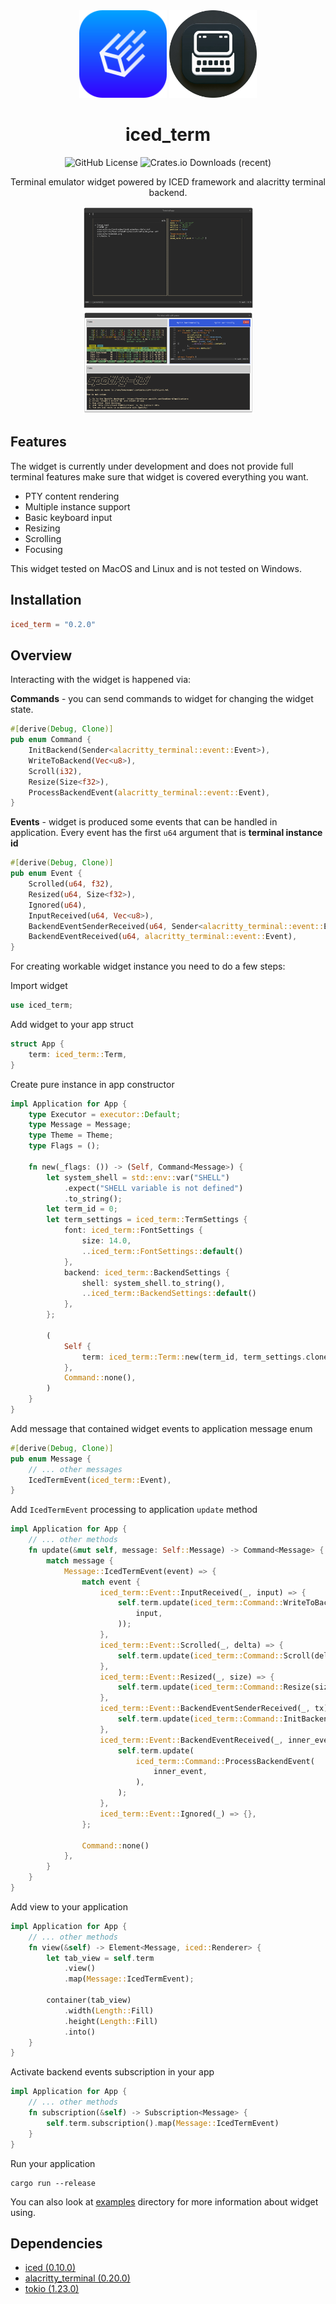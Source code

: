 <div align="center">

<img src="docs/iced_logo.svg" width="140px" />
<img src="docs/iced_term_logo.png" width="140px" />

# iced_term

![GitHub License](https://img.shields.io/github/license/Harzu/iced_term)
![Crates.io Downloads (recent)](https://img.shields.io/crates/dr/iced_term)

Terminal emulator widget powered by ICED framework and alacritty terminal backend.

<a href="./examples/full_screen">
  <img src="examples/full_screen/assets/screenshot.png" width="275px">
</a>
<a href="./examples/split_view/assets/screenshot.png">
  <img src="examples/split_view/assets/screenshot.png" width="273px">
</a>

</div>

## Features

The widget is currently under development and does not provide full terminal features make sure that widget is covered everything you want.

- PTY content rendering
- Multiple instance support
- Basic keyboard input
- Resizing
- Scrolling
- Focusing

This widget tested on MacOS and Linux and is not tested on Windows.

## Installation

```toml
iced_term = "0.2.0"
```

## Overview

Interacting with the widget is happened via:

**Commands** - you can send commands to widget for changing the widget state.

```rust
#[derive(Debug, Clone)]
pub enum Command {
    InitBackend(Sender<alacritty_terminal::event::Event>),
    WriteToBackend(Vec<u8>),
    Scroll(i32),
    Resize(Size<f32>),
    ProcessBackendEvent(alacritty_terminal::event::Event),
}
```

**Events** - widget is produced some events that can be handled in application. Every event has the first `u64` argument that is **terminal instance id**

```rust
#[derive(Debug, Clone)]
pub enum Event {
    Scrolled(u64, f32),
    Resized(u64, Size<f32>),
    Ignored(u64),
    InputReceived(u64, Vec<u8>),
    BackendEventSenderReceived(u64, Sender<alacritty_terminal::event::Event>),
    BackendEventReceived(u64, alacritty_terminal::event::Event),
}
```

For creating workable widget instance you need to do a few steps:

Import widget

```rust
use iced_term;
```

Add widget to your app struct

```rust
struct App {
    term: iced_term::Term,
}
```

Create pure instance in app constructor

```rust
impl Application for App {
    type Executor = executor::Default;
    type Message = Message;
    type Theme = Theme;
    type Flags = ();

    fn new(_flags: ()) -> (Self, Command<Message>) {
        let system_shell = std::env::var("SHELL")
            .expect("SHELL variable is not defined")
            .to_string();
        let term_id = 0;
        let term_settings = iced_term::TermSettings {
            font: iced_term::FontSettings {
                size: 14.0,
                ..iced_term::FontSettings::default()
            },
            backend: iced_term::BackendSettings {
                shell: system_shell.to_string(),
                ..iced_term::BackendSettings::default()
            },
        };

        (
            Self {
                term: iced_term::Term::new(term_id, term_settings.clone()),
            },
            Command::none(),
        )
    }
}
```

Add message that contained widget events to application message enum

```rust
#[derive(Debug, Clone)]
pub enum Message {
    // ... other messages
    IcedTermEvent(iced_term::Event),
}
```

Add `IcedTermEvent` processing to application `update` method

```rust
impl Application for App {
    // ... other methods
    fn update(&mut self, message: Self::Message) -> Command<Message> {
        match message {
            Message::IcedTermEvent(event) => {
                match event {
                    iced_term::Event::InputReceived(_, input) => {
                        self.term.update(iced_term::Command::WriteToBackend(
                            input,
                        ));
                    },
                    iced_term::Event::Scrolled(_, delta) => {
                        self.term.update(iced_term::Command::Scroll(delta as i32))
                    },
                    iced_term::Event::Resized(_, size) => {
                        self.term.update(iced_term::Command::Resize(size));
                    },
                    iced_term::Event::BackendEventSenderReceived(_, tx) => {
                        self.term.update(iced_term::Command::InitBackend(tx));
                    },
                    iced_term::Event::BackendEventReceived(_, inner_event) => {
                        self.term.update(
                            iced_term::Command::ProcessBackendEvent(
                                inner_event,
                            ),
                        );
                    },
                    iced_term::Event::Ignored(_) => {},
                };

                Command::none()
            },
        }
    }
}
```

Add view to your application

```rust
impl Application for App {
    // ... other methods
    fn view(&self) -> Element<Message, iced::Renderer> {
        let tab_view = self.term
            .view()
            .map(Message::IcedTermEvent);

        container(tab_view)
            .width(Length::Fill)
            .height(Length::Fill)
            .into()
    }
}
```

Activate backend events subscription in your app

```rust
impl Application for App {
    // ... other methods
    fn subscription(&self) -> Subscription<Message> {
        self.term.subscription().map(Message::IcedTermEvent)
    }
}
```

Run your application

```shell
cargo run --release
```

You can also look at [examples](./examples) directory for more information about widget using.

## Dependencies

 - [iced (0.10.0)](https://github.com/iced-rs/iced/tree/master)
 - [alacritty_terminal (0.20.0)](https://github.com/alacritty/alacritty/tree/master/alacritty_terminal)
 - [tokio (1.23.0)](https://github.com/tokio-rs/tokio)
